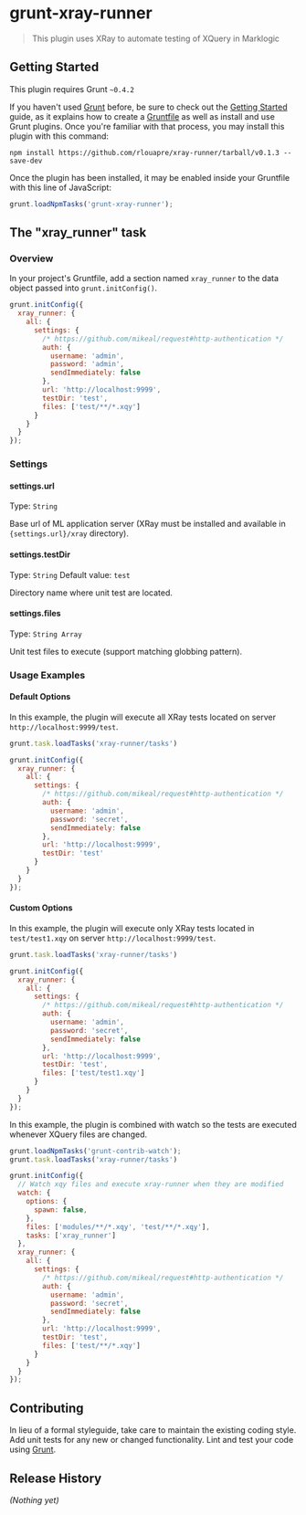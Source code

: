 # grunt-xray-runner

> This plugin uses XRay to automate testing of XQuery in Marklogic

## Getting Started
This plugin requires Grunt `~0.4.2`

If you haven't used [Grunt](http://gruntjs.com/) before, be sure to check out the [Getting Started](http://gruntjs.com/getting-started) guide, as it explains how to create a [Gruntfile](http://gruntjs.com/sample-gruntfile) as well as install and use Grunt plugins. Once you're familiar with that process, you may install this plugin with this command:

```shell
npm install https://github.com/rlouapre/xray-runner/tarball/v0.1.3 --save-dev
```

Once the plugin has been installed, it may be enabled inside your Gruntfile with this line of JavaScript:

```js
grunt.loadNpmTasks('grunt-xray-runner');
```

## The "xray_runner" task

### Overview
In your project's Gruntfile, add a section named `xray_runner` to the data object passed into `grunt.initConfig()`.

```js
grunt.initConfig({
  xray_runner: {
    all: {
      settings: {
        /* https://github.com/mikeal/request#http-authentication */
        auth: {
          username: 'admin',
          password: 'admin',
          sendImmediately: false
        },
        url: 'http://localhost:9999',
        testDir: 'test',
        files: ['test/**/*.xqy']
      }
    }
  }
});
```

### Settings

#### settings.url
Type: `String`

Base url of ML application server (XRay must be installed and available in ```{settings.url}/xray``` directory).

#### settings.testDir
Type: `String`
Default value: `test`

Directory name where unit test are located.

#### settings.files
Type: `String Array`

Unit test files to execute (support matching globbing pattern).

### Usage Examples

#### Default Options
In this example, the plugin will execute all XRay tests located on server `http://localhost:9999/test`.

```js
grunt.task.loadTasks('xray-runner/tasks')

grunt.initConfig({
  xray_runner: {
    all: {
      settings: {
        /* https://github.com/mikeal/request#http-authentication */
        auth: {
          username: 'admin',
          password: 'secret',
          sendImmediately: false
        },
        url: 'http://localhost:9999',
        testDir: 'test'
      }
    }
  }
});
```

#### Custom Options
In this example, the plugin will execute only XRay tests located in `test/test1.xqy` on server `http://localhost:9999/test`.

```js
grunt.task.loadTasks('xray-runner/tasks')

grunt.initConfig({
  xray_runner: {
    all: {
      settings: {
        /* https://github.com/mikeal/request#http-authentication */
        auth: {
          username: 'admin',
          password: 'secret',
          sendImmediately: false
        },
        url: 'http://localhost:9999',
        testDir: 'test',
        files: ['test/test1.xqy']
      }
    }
  }
});
```

In this example, the plugin is combined with watch so the tests are executed whenever XQuery files are changed.

```js
grunt.loadNpmTasks('grunt-contrib-watch');
grunt.task.loadTasks('xray-runner/tasks')

grunt.initConfig({
  // Watch xqy files and execute xray-runner when they are modified
  watch: {
    options: {
      spawn: false,
    },
    files: ['modules/**/*.xqy', 'test/**/*.xqy'],
    tasks: ['xray_runner']
  },
  xray_runner: {
    all: {
      settings: {
        /* https://github.com/mikeal/request#http-authentication */
        auth: {
          username: 'admin',
          password: 'secret',
          sendImmediately: false
        },
        url: 'http://localhost:9999',
        testDir: 'test',
        files: ['test/**/*.xqy']
      }
    }
  }
});
```

## Contributing
In lieu of a formal styleguide, take care to maintain the existing coding style. Add unit tests for any new or changed functionality. Lint and test your code using [Grunt](http://gruntjs.com/).

## Release History
_(Nothing yet)_

